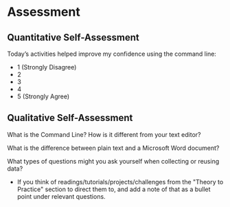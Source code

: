 # Assessment

## Quantitative Self-Assessment

Today’s activities helped improve my confidence using the command line:

- 1 (Strongly Disagree)
- 2
- 3
- 4
- 5 (Strongly Agree)

## Qualitative Self-Assessment

What is the Command Line? How is it different from your text editor? 

What is the difference between plain text and a Microsoft Word document? 

What types of questions might you ask yourself when collecting or reusing data? 

- If you think of readings/tutorials/projects/challenges from the "Theory to Practice" section to direct them to, and add a note of that as a bullet point under relevant questions.